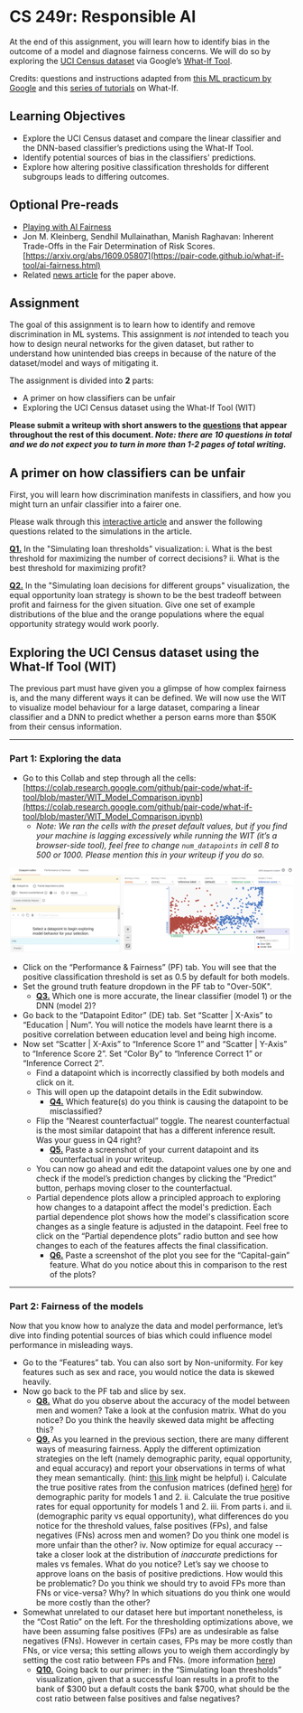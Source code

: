 # CS 249r: Responsible AI

At the end of this assignment, you will learn how to identify bias in the outcome of a model and diagnose fairness concerns. We will do so by exploring the [UCI Census dataset](https://archive.ics.uci.edu/ml/datasets/census+income) via Google’s [What-If Tool](https://pair-code.github.io/what-if-tool/).

Credits: questions and instructions adapted from [this ML practicum by Google](https://developers.google.com/machine-learning/practica/fairness-indicators) and this [series of tutorials](https://pair-code.github.io/what-if-tool/learn/) on What-If.

## Learning Objectives

*    Explore the UCI Census dataset and compare the linear classifier and the DNN-based classifier’s predictions using the What-If Tool.
*    Identify potential sources of bias in the classifiers' predictions.
*    Explore how altering positive classification thresholds for different subgroups leads to differing outcomes.

## Optional Pre-reads

*    [Playing with AI Fairness](https://pair-code.github.io/what-if-tool/ai-fairness.html)
*    Jon M. Kleinberg, Sendhil Mullainathan, Manish Raghavan: Inherent Trade-Offs in the Fair Determination of Risk Scores. [https://arxiv.org/abs/1609.05807](https://pair-code.github.io/what-if-tool/ai-fairness.html)
*    Related [news article](https://www.propublica.org/article/bias-in-criminal-risk-scores-is-mathematically-inevitable-researchers-say) for the paper above.

## Assignment

The goal of this assignment is to learn how to identify and remove discrimination in ML systems. This assignment is *not* intended to teach you how to design neural networks for the given dataset, but rather to understand how unintended bias creeps in because of the nature of the dataset/model and ways of mitigating it.


The assignment is divided into **2** parts:

*    A primer on how classifiers can be unfair
*    Exploring the UCI Census dataset using the What-If Tool (WIT)


**Please submit a writeup with short answers to the <ins>questions</ins> that appear throughout the rest of this document. _Note: there are 10 questions in total and we do not expect you to turn in more than 1-2 pages of total writing._**

## A primer on how classifiers can be unfair

First, you will learn how discrimination manifests in classifiers, and how you might turn an unfair classifier into a fairer one.

Please walk through this [interactive article](https://research.google.com/bigpicture/attacking-discrimination-in-ml/) and answer the following questions related to the simulations in the article.

**<ins>Q1.</ins>** In the "Simulating loan thresholds" visualization:
                   i.    What is the best threshold for maximizing the number of correct decisions?
                   ii.    What is the best threshold for maximizing profit?

**<ins>Q2.</ins>** In the "Simulating loan decisions for different groups" visualization, the equal opportunity loan strategy is shown to be the best tradeoff between profit and fairness for the given situation. Give one set of example distributions of the blue and the orange populations where the equal opportunity strategy would work poorly.

## Exploring the UCI Census dataset using the What-If Tool (WIT)

The previous part must have given you a glimpse of how complex fairness is, and the many different ways it can be defined. We will now use the WIT to visualize model behaviour for a large dataset, comparing a linear classifier and a DNN to predict whether a person earns more than $50K from their census information.

---

### Part 1: Exploring the data

*    Go to this Collab and step through all the cells: [https://colab.research.google.com/github/pair-code/what-if-tool/blob/master/WIT_Model_Comparison.ipynb](https://colab.research.google.com/github/pair-code/what-if-tool/blob/master/WIT_Model_Comparison.ipynb)
     *    _Note: We ran the cells with the preset default values, but if you find your machine is lagging excessively while running the WIT (it’s a browser-side tool), feel free to change `num_datapoints` in cell 8 to 500 or 1000. Please mention this in your writeup if you do so._

![Sample view of WIT tool](media/sample_view_wit.png)

*    Click on the “Performance & Fairness” (PF) tab. You will see that the positive classification threshold is set as 0.5 by default for both models.
*    Set the ground truth feature dropdown in the PF tab to "Over-50K".
     *    **<ins>Q3.</ins>** Which one is more accurate, the linear classifier (model 1) or the DNN (model 2)?
*    Go back to the “Datapoint Editor” (DE) tab. Set “Scatter | X-Axis” to “Education | Num”. You will notice the models have learnt there is a positive correlation between education level and being high income.
*    Now set “Scatter | X-Axis” to “Inference Score 1” and “Scatter | Y-Axis” to “Inference Score 2”. Set “Color By” to “Inference Correct 1” or “Inference Correct 2”.
     *    Find a datapoint which is incorrectly classified by both models and click on it.
     *    This will open up the datapoint details in the Edit subwindow.
          *    **<ins>Q4.</ins>** Which feature(s) do you think is causing the datapoint to be misclassified?
     *    Flip the “Nearest counterfactual” toggle. The nearest counterfactual is the most similar datapoint that has a different inference result. Was your guess in Q4 right?
          *    **<ins>Q5.</ins>** Paste a screenshot of your current datapoint and its counterfactual in your writeup.
     *    You can now go ahead and edit the datapoint values one by one and check if the model’s prediction changes by clicking the “Predict” button, perhaps moving closer to the counterfactual.
     *    Partial dependence plots allow a principled approach to exploring how changes to a datapoint affect the model's prediction. Each partial dependence plot shows how the model's classification score changes as a single feature is adjusted in the datapoint. Feel free to click on the “Partial dependence plots” radio button and see how changes to each of the features affects the final classification.
          *    **<ins>Q6.</ins>** Paste a screenshot of the plot you see for the “Capital-gain” feature. What do you notice about this in comparison to the rest of the plots?

---

### Part 2: Fairness of the models

Now that you know how to analyze the data and model performance, let’s dive into finding potential sources of bias which could influence model performance in misleading ways.

*    Go to the “Features” tab. You can also sort by Non-uniformity. For key features such as sex and race, you would notice the data is skewed heavily.
*    Now go back to the PF tab and slice by sex.
     *    **<ins>Q8.</ins>** What do you observe about the accuracy of the model between men and women? Take a look at the confusion matrix. What do you notice? Do you think the heavily skewed data might be affecting this?
     *    **<ins>Q9.</ins>** As you learned in the previous section, there are many different ways of measuring fairness. Apply the different optimization strategies on the left (namely demographic parity, equal opportunity, and equal accuracy) and report your observations in terms of what they mean semantically. (hint: [this link](https://pair-code.github.io/what-if-tool/ai-fairness.html) might be helpful)
          i.    Calculate the true positive rates from the confusion matrices (defined [here](https://en.wikipedia.org/wiki/Sensitivity_and_specificity)) for demographic parity for models 1 and 2. 
          ii.    Calculate the true positive rates for equal opportunity for models 1 and 2. 
          iii.    From parts i. and ii. (demographic parity vs equal opportunity), what differences do you notice for the threshold values, false positives (FPs), and false negatives (FNs) across men and women? Do you think one model is more unfair than the other?
          iv.    Now optimize for equal accuracy -- take a closer look at the distribution of _inaccurate_ predictions for males vs females. What do you notice? Let’s say we choose to approve loans on the basis of positive predictions. How would this be problematic? Do you think we should try to avoid FPs more than FNs or vice-versa? Why? In which situations do you think one would be more costly than the other?
*    Somewhat unrelated to our dataset here but important nonetheless, is the “Cost Ratio” on the left. For the thresholding optimizations above, we have been assuming false positives (FPs) are as undesirable as false negatives (FNs). However in certain cases, FPs may be more costly than FNs, or vice versa; this setting allows you to weigh them accordingly by setting the cost ratio between FPs and FNs. (more information [here](https://pair-code.github.io/what-if-tool/learn/tutorials/cost-ratio/))
     *    **<ins>Q10.</ins>** Going back to our primer: in the “Simulating loan thresholds” visualization, given that a successful loan results in a profit to the bank of $300 but a default costs the bank $700, what should be the cost ratio between false positives and false negatives?
